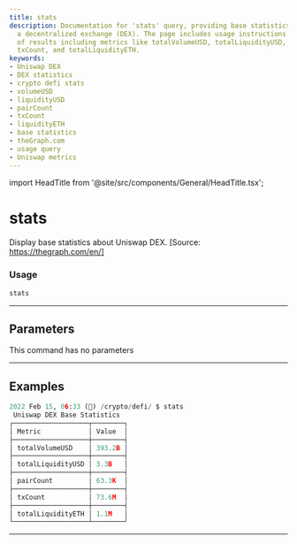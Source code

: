 ```yaml
---
title: stats
description: Documentation for 'stats' query, providing base statistics about Uniswap,
  a decentralized exchange (DEX). The page includes usage instructions and examples
  of results including metrics like totalVolumeUSD, totalLiquidityUSD, pairCount,
  txCount, and totalLiquidityETH.
keywords:
- Uniswap DEX
- DEX statistics
- crypto defi stats
- volumeUSD
- liquidityUSD
- pairCount
- txCount
- liquidityETH
- base statistics
- theGraph.com
- usage query
- Uniswap metrics
---
```


import HeadTitle from '@site/src/components/General/HeadTitle.tsx';

<HeadTitle title="stats - Defi - Crypto - Reference | OpenBB Terminal Docs" />

# stats

Display base statistics about Uniswap DEX. [Source: https://thegraph.com/en/]

### Usage

```python
stats
```

---

## Parameters

This command has no parameters



---

## Examples

```python
2022 Feb 15, 06:33 (🦋) /crypto/defi/ $ stats
 Uniswap DEX Base Statistics
┌───────────────────┬────────┐
│ Metric            │ Value  │
├───────────────────┼────────┤
│ totalVolumeUSD    │ 393.2B │
├───────────────────┼────────┤
│ totalLiquidityUSD │ 3.3B   │
├───────────────────┼────────┤
│ pairCount         │ 63.3K  │
├───────────────────┼────────┤
│ txCount           │ 73.6M  │
├───────────────────┼────────┤
│ totalLiquidityETH │ 1.1M   │
└───────────────────┴────────┘
```
---
